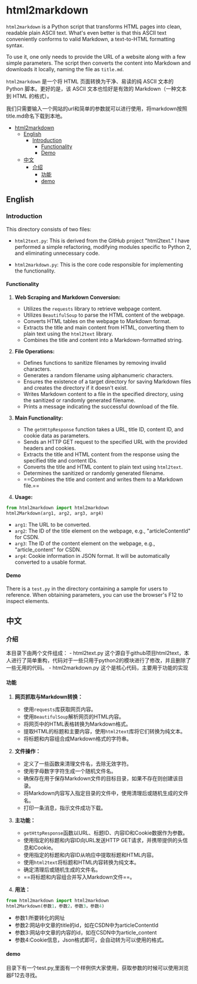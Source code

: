 # html2markdown

`html2markdown` is a Python script that transforms HTML pages into clean, readable plain ASCII text. What's even better is that this ASCII text conveniently conforms to valid Markdown, a text-to-HTML formatting syntax.

To use it, one only needs to provide the URL of a website along with a few simple parameters. The script then converts the content into Markdown and downloads it locally, naming the file as `title.md`.

`html2markdown` 是一个将 HTML 页面转换为干净、易读的纯 ASCII 文本的 Python 脚本。更好的是，该 ASCII 文本也恰好是有效的 Markdown（一种文本到 HTML 的格式）。

我们只需要输入一个网站的url和简单的参数就可以进行使用，将markdown按照title.md命名下载到本地。

- [html2markdown](#html2markdown)
  - [English](#english)
    - [Introduction](#introduction)
      - [Functionality](#functionality)
      - [Demo](#demo)
  - [中文](#中文)
    - [介绍](#介绍)
      - [功能](#功能)
      - [demo](#demo-1)

## English

### Introduction

This directory consists of two files:

- `html2text.py`: This is derived from the GitHub project "html2text." I have performed a simple refactoring, modifying modules specific to Python 2, and eliminating unnecessary code.
  
- `html2markdown.py`: This is the core code responsible for implementing the functionality.

#### Functionality

1. **Web Scraping and Markdown Conversion:**
   - Utilizes the `requests` library to retrieve webpage content.
   - Utilizes `BeautifulSoup` to parse the HTML content of the webpage.
   - Converts HTML tables on the webpage to Markdown format.
   - Extracts the title and main content from HTML, converting them to plain text using the `html2text` library.
   - Combines the title and content into a Markdown-formatted string.

2. **File Operations:**
   - Defines functions to sanitize filenames by removing invalid characters.
   - Generates a random filename using alphanumeric characters.
   - Ensures the existence of a target directory for saving Markdown files and creates the directory if it doesn't exist.
   - Writes Markdown content to a file in the specified directory, using the sanitized or randomly generated filename.
   - Prints a message indicating the successful download of the file.

3. **Main Functionality:**
   - The `getHttpResponse` function takes a URL, title ID, content ID, and cookie data as parameters.
   - Sends an HTTP GET request to the specified URL with the provided headers and cookies.
   - Extracts the title and HTML content from the response using the specified title and content IDs.
   - Converts the title and HTML content to plain text using `html2text`.
   - Determines the sanitized or randomly generated filename.
   - ==Combines the title and content and writes them to a Markdown file.==

4. **Usage:**

```python
from html2markdown import html2markdown
html2Markdown(arg1, arg2, arg3, arg4)
```

- `arg1`: The URL to be converted.
- `arg2`: The ID of the title element on the webpage, e.g., "articleContentId" for CSDN.
- `arg3`: The ID of the content element on the webpage, e.g., "article_content" for CSDN.
- `arg4`: Cookie information in JSON format. It will be automatically converted to a usable format.

#### Demo

There is a `test.py` in the directory containing a sample for users to reference. When obtaining parameters, you can use the browser's F12 to inspect elements.
## 中文

### 介绍

本目录下由两个文件组成：
    - html2text.py 这个源自于github项目html2text，本人进行了简单重构，代码对于一些只用于python2的模块进行了修改，并且删除了一些无用的代码。
    - html2markdown.py 这个是核心代码，主要用于功能的实现

#### 功能

1. **网页抓取与Markdown转换：**
   - 使用`requests`库获取网页内容。
   - 使用`BeautifulSoup`解析网页的HTML内容。
   - 将网页中的HTML表格转换为Markdown格式。
   - 提取HTML的标题和主要内容，使用`html2text`库将它们转换为纯文本。
   - 将标题和内容组合成Markdown格式的字符串。

2. **文件操作：**
   - 定义了一些函数来清理文件名，去除无效字符。
   - 使用字母数字字符生成一个随机文件名。
   - 确保存在用于保存Markdown文件的目标目录，如果不存在则创建该目录。
   - 将Markdown内容写入指定目录的文件中，使用清理后或随机生成的文件名。
   - 打印一条消息，指示文件成功下载。

3. **主功能：**
   - `getHttpResponse`函数以URL、标题ID、内容ID和Cookie数据作为参数。
   - 使用指定的标题和内容ID向URL发送HTTP GET请求，并携带提供的头信息和Cookie。
   - 使用指定的标题和内容ID从响应中提取标题和HTML内容。
   - 使用`html2text`将标题和HTML内容转换为纯文本。
   - 确定清理后或随机生成的文件名。
   - ==将标题和内容组合并写入Markdown文件==。

4. **用法：**

```python
from html2markdown import html2markdown
html2Markdown(参数1，参数2，参数3，参数4)
```

- 参数1:所要转化的网址
- 参数2:网站中文章的title的id，如在CSDN中为articleContentId
- 参数3:网站中文章的内容的id，如在CSDN中为article_content
- 参数4:Cookie信息，Json格式即可，会自动转为可以使用的格式。

#### demo

目录下有一个test.py,里面有一个样例供大家使用，获取参数的时候可以使用浏览器F12去寻找。
